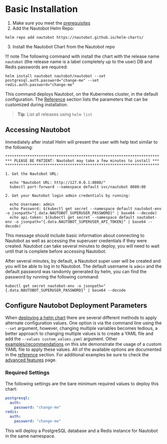 # Basic Installation

1. Make sure you meet the [prerequisites](../prerequisites/)
2. Add the Nautobot Helm Repo:

```no-highlight
helm repo add nautobot https://nautobot.github.io/helm-charts/
```

3. Install the Nautobot Chart from the Nautobot repo

!!! note
    The following command with install the chart with the release name `nautobot` (the release name is a label completely up to the user) DB and Redis passwords are required:

```no-highlight
helm install nautobot nautobot/nautobot --set postgresql.auth.password="change-me" --set redis.auth.password="change-me"
```

This command deploys Nautobot, on the Kubernetes cluster, in the default configuration. The [Reference](../../configuration/reference/) section lists the parameters that can be customized during installation.

> **Tip**: List all releases using `helm list`

## Accessing Nautobot

Immediately after install Helm will present the user with help text similar to the following:

```no-highlight
*********************************************************************
*** PLEASE BE PATIENT: Nautobot may take a few minutes to install ***
*********************************************************************

1. Get the Nautobot URL:

  echo "Nautobot URL: http://127.0.0.1:8080/"
  kubectl port-forward --namespace default svc/nautobot 8080:80

2. Get your Nautobot login admin credentials by running:

  echo Username: admin
  echo Password: $(kubectl get secret --namespace default nautobot-env -o jsonpath="{.data.NAUTOBOT_SUPERUSER_PASSWORD}" | base64 --decode)
  echo api-token: $(kubectl get secret --namespace default nautobot-env -o jsonpath="{.data.NAUTOBOT_SUPERUSER_API_TOKEN}" | base64 --decode)
```

This message should include basic information about connecting to Nautobot as well as accessing the superuser credentials if they were created.  Nautobot can take several minutes to deploy,
you will need to wait until that is complete before accessing Nautobot.

After several minutes, by default, a Nautobot super user will be created and you will be able to log in to Nautobot.  The default username is `admin` and the default password
was randomly generated by helm, you can find the password by running the following command:

```no-highlight
kubectl get secret nautobot-env -o jsonpath="{.data.NAUTOBOT_SUPERUSER_PASSWORD}" | base64 --decode
```

## Configure Nautobot Deployment Parameters

When [deploying a helm chart](https://helm.sh/docs/intro/using_helm/) there are several different methods to apply alternate configuration values.  One option is via the command line using the
`--set` argument, however, changing multiple variables becomes tedious, a better approach to changing multiple values is to create a YAML file and add the `--values custom_values.yaml` argument.
Other [examples/recommendations](../../advanced-features/) on this site demonstrate the usage of a custom YAML file to apply these values.  All of the available options are documented in the [reference](../../configuration/reference) section.  For additional examples be sure to check the [advanced features](../../advanced-features/) page.

### Required Settings

The following settings are the bare minimum required values to deploy this chart:

```yaml
postgresql:
  auth:
    password: "change-me"
redis:
  auth:
    password: "change-me"
```

This will deploy a PostgreSQL database and a Redis instance for Nautobot in the same namespace.
